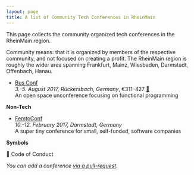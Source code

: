 ```yaml
---
layout: page
title: A list of Community Tech Conferences in RheinMain
---
```


This page collects the community organized tech conferences in the RheinMain region.

Community means: that it is organized by members of the respective community, and not focused on creating a profit. The RheinMain region is roughly the wider area spanning Frankfurt, Mainz, Wiesbaden, Darmstadt, Offenbach, Hanau.

* [Bus Conf](http://www.bus-conf.org/)  
  *3.-5. August 2017, Rückersbach, Germany*, €311–427 [🌈](http://confcodeofconduct.com/)  
  An open space unconference focusing on functional programming


**Non-Tech**

* [FemtoConf](http://www.femtoconf.com/)  
  *10.-12. February 2017, Darmstadt, Germany*  
  A super tiny conference for small, self-funded, software companies


**Symbols**

🌈 Code of Conduct

*You can add a conference [via a pull-request](https://github.com/coderbyheart/blog/edit/gh-pages/rheinmain-community-tech-conferences.md).*

